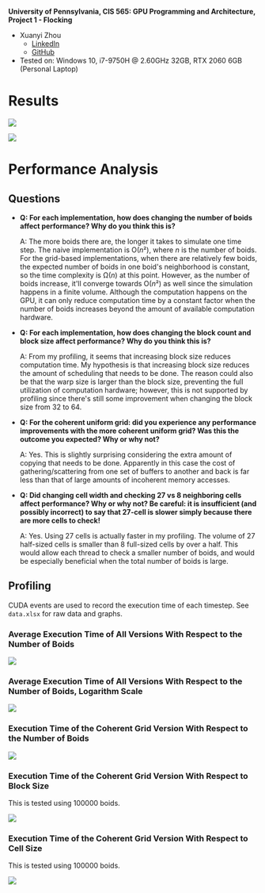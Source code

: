 **University of Pennsylvania, CIS 565: GPU Programming and Architecture,
Project 1 - Flocking**

* Xuanyi Zhou
  * [LinkedIn](linkedin.com/in/xuanyi-zhou-661365192)
  * [GitHub](https://github.com/lukedan)
* Tested on: Windows 10, i7-9750H @ 2.60GHz 32GB, RTX 2060 6GB (Personal Laptop)

# Results

![](images/boids.png)

![](images/gif.gif)

# Performance Analysis

## Questions

- **Q: For each implementation, how does changing the number of boids affect performance? Why do you think this is?**

  A: The more boids there are, the longer it takes to simulate one time step. The naive implementation is O(*n*²), where *n* is the number of boids. For the grid-based implementations, when there are relatively few boids, the expected number of boids in one boid's neighborhood is constant, so the time complexity is Ω(*n*) at this point. However, as the number of boids increase, it'll converge towards O(*n*²) as well since the simulation happens in a finite volume. Although the computation happens on the GPU, it can only reduce computation time by a constant factor when the number of boids increases beyond the amount of available computation hardware.

- **Q: For each implementation, how does changing the block count and block size affect performance? Why do you think this is?**

  A: From my profiling, it seems that increasing block size reduces computation time. My hypothesis is that increasing block size reduces the amount of scheduling that needs to be done. The reason could also be that the warp size is larger than the block size, preventing the full utilization of computation hardware; however, this is not supported by profiling since there's still some improvement when changing the block size from 32 to 64.

- **Q: For the coherent uniform grid: did you experience any performance improvements with the more coherent uniform grid? Was this the outcome you expected? Why or why not?**

  A: Yes. This is slightly surprising considering the extra amount of copying that needs to be done. Apparently in this case the cost of gathering/scattering from one set of buffers to another and back is far less than that of large amounts of incoherent memory accesses.

- **Q: Did changing cell width and checking 27 vs 8 neighboring cells affect performance? Why or why not? Be careful: it is insufficient (and possibly incorrect) to say that 27-cell is slower simply because there are more cells to check!**

  A: Yes. Using 27 cells is actually faster in my profiling. The volume of 27 half-sized cells is smaller than 8 full-sized cells by over a half. This would allow each thread to check a smaller number of boids, and would be especially beneficial when the total number of boids is large.

## Profiling

CUDA events are used to record the execution time of each timestep. See `data.xlsx` for raw data and graphs.

### Average Execution Time of All Versions With Respect to the Number of Boids

![](images/perf/boid-mean.png)

### Average Execution Time of All Versions With Respect to the Number of Boids, Logarithm Scale

![](images/perf/boid-mean-log.png)

### Execution Time of the Coherent Grid Version With Respect to the Number of Boids

![](images/perf/boid-coherent.png)

### Execution Time of the Coherent Grid Version With Respect to Block Size

This is tested using 100000 boids.

![](images/perf/block-size-coherent.png)

### Execution Time of the Coherent Grid Version With Respect to Cell Size

This is tested using 100000 boids.

![](images/perf/cell-size-coherent.png)
